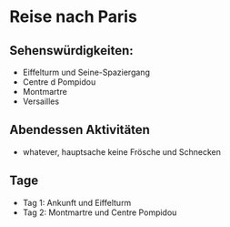 
# Reise nach Paris

## Sehenswürdigkeiten:
- Eiffelturm und Seine-Spaziergang
- Centre d Pompidou
- Montmartre
- Versailles

## Abendessen Aktivitäten
- whatever, hauptsache keine Frösche und Schnecken

## Tage
- Tag 1: Ankunft und Eiffelturm
- Tag 2: Montmartre und Centre Pompidou
